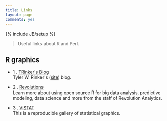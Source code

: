 ```yaml
---
title: Links
layout: page
comments: yes
---
```

{% include JB/setup %}

> Useful links about R and Perl.    

## R graphics      

  * 1 . [TRinker's Blog ](http://trinkerrstuff.wordpress.com/)    
Tyler W. Rinker's ([site](http://trinker.github.io/curriculum_vitae/)) blog.

  * 2 . [Revolutions](http://blog.revolutionanalytics.com/)    
Learn more about using open source R for big data analysis, predictive modeling, data science and more from the staff of Revolution Analytics.  

  * 3 . [VISTAT](http://vis.supstat.com/)  
This is a reproducible gallery of statistical graphics.
